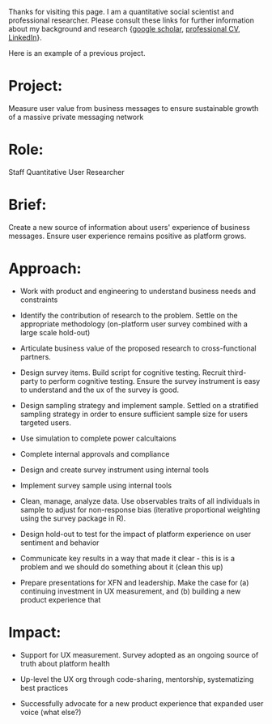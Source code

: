 Thanks for visiting this page. I am a quantitative social scientist and professional researcher. Please consult these links for further information about my background and research {[google scholar](https://scholar.google.com/citations?user=6KLv8dEAAAAJ&hl=en), [professional CV](https://www.dropbox.com/scl/fi/o7xilz8e9tom1mrjhm2eq/Gell-Redman_CV_QuantUXR.pdf?rlkey=4rshpayh370qke5cm07bpxszg&dl=0), [LinkedIn](https://www.linkedin.com/in/micah-gell-redman/)}.

Here is an example of a previous project.

# Project: 
Measure user value from business messages to ensure sustainable growth of a massive private messaging network

# Role: 
Staff Quantitative User Researcher

# Brief: 
Create a new source of information about users' experience of business messages. Ensure user experience remains positive as platform grows.

# Approach: 

 - Work with product and engineering to understand business needs and constraints

 - Identify the contribution of research to the problem. Settle on the appropriate methodology (on-platform user survey combined with a large scale hold-out)

 - Articulate business value of the proposed research to cross-functional partners.

 - Design survey items. Build script for cognitive testing. Recruit third-party to perform cognitive testing. Ensure the survey instrument is easy to understand and the ux of the survey is good.

 - Design sampling strategy and implement sample. Settled on a stratified sampling strategy in order to ensure sufficient sample size for users targeted users.

 - Use simulation to complete power calcultaions

 - Complete internal approvals and compliance

 - Design and create survey instrument using internal tools

 - Implement survey sample using internal tools 

 - Clean, manage, analyze data. Use observables traits of all individuals in sample to adjust for non-response bias (iterative proportional weighting using the survey package in R). 

 - Design hold-out to test for the impact of platform experience on user sentiment and behavior 

 - Communicate key results in a way that made it clear - this is is a problem and we should do something about it (clean this up)

 - Prepare presentations for XFN and leadership. Make the case for (a) continuing investment in UX measurement, and (b) building a new product experience that 

# Impact: 
 - Support for UX measurement. Survey adopted as an ongoing source of truth about platform health

 - Up-level the UX org through code-sharing, mentorship, systematizing best practices
 
 - Successfully advocate for a new product experience that expanded user voice (what else?)


